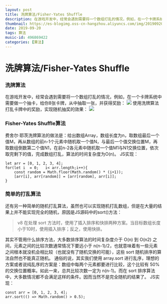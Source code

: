 ```yaml
---
layout: post
title: 洗牌算法/Fisher-Yates Shuffle
description: 在游戏开发中，经常会遇到需要将一个数组打乱的情况，例如，在一个卡牌系统中需要做一个抽卡，给你8张卡牌，从中抽取一张，并获得奖励：费舍尔·耶茨洗牌算法的做法是：给出数组Array，数组长度为n，取数组最后一个值M，再从数组的前n-1个元素中随机取一个值N，与最后一个值交换位置M，再取数组倒数第二个值N1，在前n-2各元素中随机取一个值M1与N1交换位置，依次取完剩下的值，完成数组打乱，算法的时间复杂度为O(n)。
thumbnail: https://es-blogimg.oss-cn-hangzhou.aliyuncs.com/img/20190920164546.png
date: 2019-09-20
tags: 算法
music-id: 496869422
categories: [算法]
--- 
```




# 洗牌算法/Fisher-Yates Shuffle
### 洗牌算法
在游戏开发中，经常会遇到需要将一个数组打乱的情况，例如，在一个卡牌系统中需要做一个抽卡，给你8张卡牌，从中抽取一张，并获得奖励：
![](https://es-blogimg.oss-cn-hangzhou.aliyuncs.com/img/20190920164546.png)
使用洗牌算法打乱卡牌中的奖励，实现随机抽奖的效果：
![](https://es-blogimg.oss-cn-hangzhou.aliyuncs.com/img/20190920164620.png)

### Fisher-Yates Shuffle算法
费舍尔·耶茨洗牌算法的做法是：给出数组Array，数组长度为n，取数组最后一个值M，再从数组的前n-1个元素中随机取一个值N，与最后一个值交换位置M，再取数组倒数第二个值N1，在前n-2各元素中随机取一个值M1与N1交换位置，依次取完剩下的值，完成数组打乱，算法的时间复杂度为O(n)。
JS实现：

```
let arr = [0, 1, 2, 3, 4];
for(let i  = 0;   i< arr.length;i++){
    const random = Math.floor(Math.random() * (i+1));
    [arr[i], arr[random]] = [arr[random], arr[i]];
}
```

### 简单的打乱算法
还有另一种简单的随机打乱算法，虽然也可以实现随机打乱数组，但是在大量的结果上并不能实现完全的随机，原因是JS源码中的sort()方法：
> v8 在处理 sort 方法时，使用了插入排序和快排两种方案。当目标数组长度小于10时，使用插入排序；反之，使用快排。

其实不管用什么排序方法，大多数排序算法的时间复杂度介于 O(n) 到 O(n2) 之间，元素之间的比较次数通常情况下要远小于 n(n-1)/2，也就意味着有一些元素之间根本就没机会相比较（也就没有了随机交换的可能），这些 sort 随机排序的算法自然也不能真正随机。 通俗的说，其实我们使用 array.sort 进行乱序，理想的方案或者说纯乱序的方案是：数组中每两个元素都要进行比较，这个比较有 50% 的交换位置概率。如此一来，总共比较次数一定为 n(n-1)。而在 sort 排序算法中，大多数情况都不会满足这样的条件。因而当然不是完全随机的结果了。
JS实现：

```
const arr = [0, 1, 2, 3, 4];
arr.sort(() => Math.random() > 0.5);
```